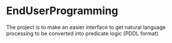 # EndUserProgramming

The project is to make an easier interface to get natural language processing to be converted into predicate logic (PDDL format)
